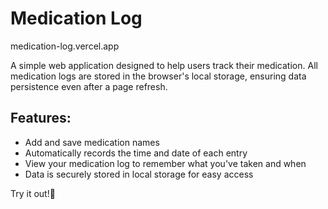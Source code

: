 # Medication Log

medication-log.vercel.app

A simple web application designed to help users track their medication. All medication logs are stored in the browser's local storage, ensuring data persistence even after a page refresh.

## Features:
- Add and save medication names
- Automatically records the time and date of each entry
- View your medication log to remember what you've taken and when
- Data is securely stored in local storage for easy access

Try it out!🚀
